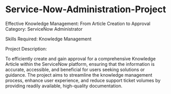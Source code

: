 # Service-Now-Administration-Project
Effective Knowledge Management: From Article Creation to Approval
Category: ServiceNow Administrator

Skills Required:
Knowledge Management

Project Description:

To efficiently create and gain approval for a comprehensive Knowledge Article within the ServiceNow platform, ensuring that the information is accurate, accessible, and beneficial for users seeking solutions or guidance. The project aims to streamline the knowledge management process, enhance user experience, and reduce support ticket volumes by providing readily available, high-quality documentation.
